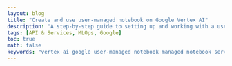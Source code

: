 ```yaml
---
layout: blog
title: "Create and use user-managed notebook on Google Vertex AI"
description: "A step-by-step guide to setting up and working with a user-managed notebook on Vertex AI from your local machine."
tags: [API & Services, MLOps, Google]
toc: true
math: false
keywords: "vertex ai google user-managed notebook managed notebook service ai aiplatform ssh jupyter notebook localhost ssl"
---
```

